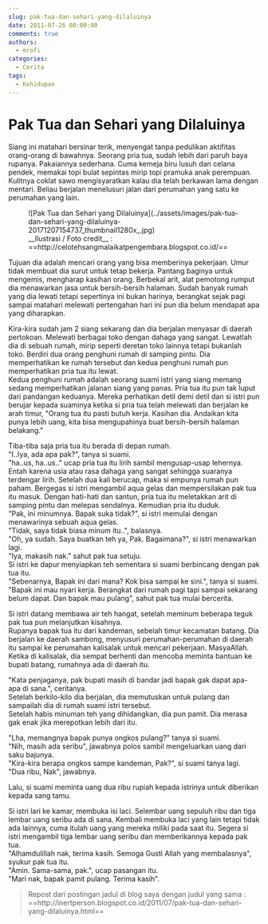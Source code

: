 ```yaml
---
slug: pak-tua-dan-sehari-yang-dilaluinya
date: 2011-07-26 00:00:00
comments: true
authors:
  - mrofi
categories:
  - Cerita
tags:
  - Kehidupan
---
```


# Pak Tua dan Sehari yang Dilaluinya

Siang ini matahari bersinar terik, menyengat tanpa pedulikan aktifitas orang-orang di bawahnya. Seorang pria tua, sudah lebih dari paruh baya rupanya. Pakaiannya sederhana. Cuma kemeja biru lusuh dan celana pendek, memakai topi bulat sepintas mirip topi pramuka anak perempuan. Kulitnya coklat sawo mengisyaratkan kalau dia telah berkawan lama dengan mentari. Beliau berjalan menelusuri jalan dari perumahan yang satu ke perumahan yang lain.

<!-- more -->
<figure markdown="span">
  ![Pak Tua dan Sehari yang Dilaluinya](../assets/images/pak-tua-dan-sehari-yang-dilaluinya-20171207154737_thumbnail1280x_.jpg)
  <figcaption markdown>__Ilustrasi / Foto credit__ : ==http://celotehsangmalaikatpengembara.blogspot.co.id/==</figcaption>
</figure>

Tujuan dia adalah mencari orang yang bisa memberinya pekerjaan. Umur tidak membuat dia surut untuk tetap bekerja. Pantang baginya untuk mengemis, mengharap kasihan orang. Berbekal arit, alat pemotong rumput dia menawarkan jasa untuk bersih-bersih halaman. Sudah banyak rumah yang dia lewati tetapi sepertinya ini bukan harinya, berangkat sejak pagi sampai matahari melewati pertengahan hari ini pun dia belum mendapat apa yang diharapkan.

Kira-kira sudah jam 2 siang sekarang dan dia berjalan menyasar di daerah pertokoan. Melewati berbagai toko dengan dahaga yang sangat. Lewatlah dia di sebuah rumah, mirip seperti deretan toko lainnya tetapi bukanlah toko. Berdiri dua orang penghuni rumah di samping pintu. Dia memperhatikan ke rumah tersebut dan kedua penghuni rumah pun memperhatikan pria tua itu lewat. <br />Kedua penghuni rumah adalah seorang suami istri yang siang memang sedang memperhatikan jalanan siang yang panas. Pria tua itu pun tak luput dari pandangan keduanya. Mereka perhatikan detil demi detil dan si istri pun berujar kepada suaminya ketika si pria tua telah melewati dan berjalan ke arah timur, "Orang tua itu pasti butuh kerja. Kasihan dia. Andaikan kita punya lebih uang, kita bisa mengupahinya buat bersih-bersih halaman belakang."

Tiba-tiba saja pria tua itu berada di depan rumah. <br />"I..Iya, ada apa pak?", tanya si suami. <br />"ha..us, ha..us.." ucap pria tua itu lirih sambil mengusap-usap lehernya. Entah karena usia atau rasa dahaga yang sangat sehingga suaranya terdengar lirih. Setelah dua kali berucap, maka si empunya rumah pun paham. Bergegas si istri mengambil aqua gelas dan mempersilakan pak tua itu masuk. Dengan hati-hati dan santun, pria tua itu meletakkan arit di samping pintu dan melepas sendalnya. Kemudian pria itu duduk. <br />"Pak, ini minumnya. Bapak suka tidak?", si istri memulai dengan menawarinya sebuah aqua gelas.<br />"Tidak, saya tidak biasa minum itu..", balasnya.<br />"Oh, ya sudah. Saya buatkan teh ya, Pak. Bagaimana?", si istri menawarkan lagi.<br />"Iya, makasih nak." sahut pak tua setuju.<br />Si istri ke dapur menyiapkan teh sementara si suami berbincang dengan pak tua itu.<br />"Sebenarnya, Bapak ini dari mana? Kok bisa sampai ke sini.", tanya si suami.<br />"Bapak ini mau nyari kerja. Berangkat dari rumah pagi tapi sampai sekarang belum dapat. Dan bapak mau pulang", sahut pak tua mulai bercerita.

Si istri datang membawa air teh hangat, setelah meminum beberapa teguk pak tua pun melanjutkan kisahnya.<br />Rupanya bapak tua itu dari kandeman, sebelah timur kecamatan batang. Dia berjalan ke daerah sambong, menyusuri perumahan-perumahan di daerah itu sampai ke perumahan kalisalak untuk mencari pekerjaan. MasyaAllah.<br />Ketika di kalisalak, dia sempat berhenti dan mencoba meminta bantuan ke bupati batang, rumahnya ada di daerah itu.

"Kata penjaganya, pak bupati masih di bandar jadi bapak gak dapat apa-apa di sana.", ceritanya.<br />Setelah berkilo-kilo dia berjalan, dia memutuskan untuk pulang dan sampailah dia di rumah suami istri tersebut. <br />Setelah habis minuman teh yang dihidangkan, dia pun pamit. Dia merasa gak enak jika merepotkan lebih dari itu.

"Lha, memangnya bapak punya ongkos pulang?" tanya si suami.<br />"Nih, masih ada seribu", jawabnya polos sambil mengeluarkan uang dari saku bajunya.<br />"Kira-kira berapa ongkos sampe kandeman, Pak?", si suami tanya lagi.<br />"Dua ribu, Nak", jawabnya.

Lalu, si suami meminta uang dua ribu rupiah kepada istrinya untuk diberikan kepada sang tamu.

Si istri lari ke kamar, membuka isi laci. Selembar uang sepuluh ribu dan tiga lembar uang seribu ada di sana. Kembali membuka laci yang lain tetapi tidak ada lainnya, cuma itulah uang yang mereka miliki pada saat itu. Segera si istri mengambil tiga lembar uang seribu dan memberikannya kepada pak tua. <br />"Alhamdulillah nak, terima kasih. Semoga Gusti Allah yang membalasnya", syukur pak tua itu.<br />"Amin. Sama-sama, pak.", ucap pasangan itu.<br />"Mari nak, bapak pamit pulang. Terima kasih".


<blockquote markdown>
Repost dari postingan jadul di blog saya dengan judul yang sama :<br />==http://inertperson.blogspot.co.id/2011/07/pak-tua-dan-sehari-yang-dilaluinya.html==
</blockquote>


